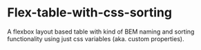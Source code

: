 # Flex-table-with-css-sorting
A flexbox layout based table with kind of BEM naming and sorting functionality using just css variables (aka. custom properties).

